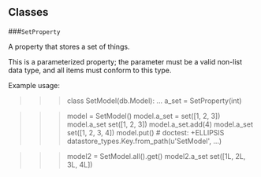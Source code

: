 # 










## Classes
    
    
###`SetProperty`

A property that stores a set of things.

  This is a parameterized property; the parameter must be a valid
  non-list data type, and all items must conform to this type.

  Example usage:

  >>> class SetModel(db.Model):
  ...   a_set = SetProperty(int)

  >>> model = SetModel()
  >>> model.a_set = set([1, 2, 3])
  >>> model.a_set
  set([1, 2, 3])
  >>> model.a_set.add(4)
  >>> model.a_set
  set([1, 2, 3, 4])
  >>> model.put() # doctest: +ELLIPSIS
  datastore_types.Key.from_path(u'SetModel', ...)

  >>> model2 = SetModel.all().get()
  >>> model2.a_set
  set([1L, 2L, 3L, 4L])
  

    

